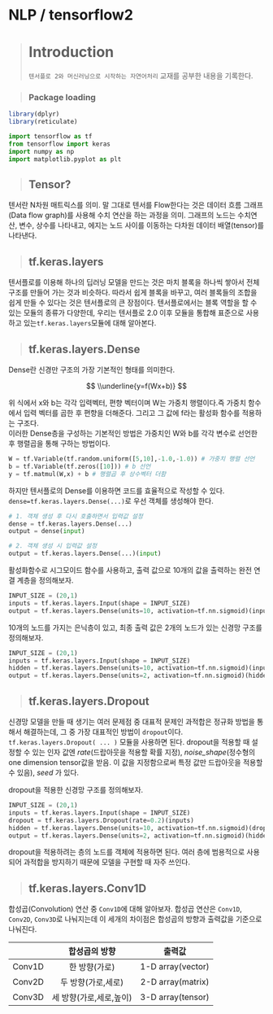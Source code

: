 NLP / tensorflow2
================



> # Introduction
>
> `텐서플로 2와 머신러닝으로 시작하는 자연어처리` 교재를 공부한 내용을
> 기록한다.

> ### Package loading

``` r
library(dplyr)
library(reticulate)
```

``` python
import tensorflow as tf
from tensorflow import keras 
import numpy as np
import matplotlib.pyplot as plt
```

> ## **Tensor?**

텐서란 N차원 매트릭스를 의미. 말 그대로 텐서를 Flow한다는 것은 데이터
흐름 그래프(Data flow graph)를 사용해 수치 연산을 하는 과정을 의미.
그래프의 노드는 수치연산, 변수, 상수를 나타내고, 에지는 노드 사이를
이동하는 다차원 데이터 배열(tensor)를 나타낸다.

> ## **tf.keras.layers**

텐서플로를 이용해 하나의 딥러닝 모델을 만드는 것은 마치 블록을 하나씩
쌓아서 전체 구조를 만들어 가는 것과 비슷하다. 따라서 쉽게 블록을 바꾸고,
여러 블록들의 조합을 쉽게 만들 수 있다는 것은 텐서플로의 큰 장점이다.
텐서플로에서는 블록 역할을 할 수 있는 모듈의 종류가 다양한데, 우리는
텐서플로 2.0 이후 모듈을 통합해 표준으로 사용하고
있는`tf.keras.layers`모듈에 대해 알아본다.

> ## **tf.keras.layers.Dense**

Dense란 신경만 구조의 가장 기본적인 형태를 의미한다.

$$
\\underline{y=f(Wx+b)}
$$

위 식에서 x와 b는 각각 입력벡터, 편향 벡터이며 W는 가중치 행렬이다.즉
가중치 함수에서 입력 벡터를 곱한 후 편향을 더해준다. 그리고 그 값에
f라는 활성화 함수를 적용하는 구조다.  
이러한 Dense층을 구성하는 기본적인 방법은 가중치인 W와 b를 각각 변수로
선언한 후 행렬곱을 통해 구하는 방법이다.

``` python
W = tf.Variable(tf.random.uniform([5,10],-1.0,-1.0)) # 가중치 행렬 선언
b = tf.Variable(tf.zeros([10])) # b 선언
y = tf.matmul(W,x) + b # 행렬곱 후 상수벡터 더함
```

하지만 텐서플로의 Dense를 이용하면 코드를 효율적으로 작성할 수 있다.
`dense=tf.keras.layers.Dense(...)`로 우선 객체를 생성해야 한다.

``` python
# 1. 객체 생성 후 다시 호출하면서 입력값 설정
dense = tf.keras.layers.Dense(...)
output = dense(input)

# 2. 객체 생성 시 입력값 설정
output = tf.keras.layers.Dense(...)(input)
```

활성화함수로 시그모이드 함수를 사용하고, 출력 값으로 10개의 값을
출력하는 완전 연결 계층을 정의해보자.

``` python
INPUT_SIZE = (20,1)
inputs = tf.keras.layers.Input(shape = INPUT_SIZE)
output = tf.keras.layers.Dense(units=10, activation=tf.nn.sigmoid)(inputs)
```

10개의 노드를 가지는 은닉층이 있고, 최종 출력 값은 2개의 노드가 있는
신경망 구조를 정의해보자.

``` python
INPUT_SIZE = (20,1)
inputs = tf.keras.layers.Input(shape = INPUT_SIZE)
hidden = tf.keras.layers.Dense(units=10, activation=tf.nn.sigmoid)(inputs)
output = tf.keras.layers.Dense(units=2, activation=tf.nn.sigmoid)(hidden)
```

> ## **tf.keras.layers.Dropout**

신경망 모델을 만들 때 생기는 여러 문제점 중 대표적 문제인 과적합은
정규화 방법을 통해서 해결하는데, 그 중 가장 대표적인 방법이
`dropout`이다. `tf.keras.layers.Dropout( ... )` 모듈을 사용하면 된다.
dropout을 적용할 때 설정할 수 있는 인자 값엔 *rate*(드랍아웃을 적용할
확률 지정), *noise\_shape*(정수형의 one dimension tensor값을 받음. 이
값을 지정함으로써 특정 값만 드랍아웃을 적용할 수 있음), *seed* 가 있다.

dropout을 적용한 신경망 구조를 정의해보자.

``` python
INPUT_SIZE = (20,1)
inputs = tf.keras.layers.Input(shape = INPUT_SIZE)
dropout = tf.keras.layers.Dropout(rate=0.2)(inputs)
hidden = tf.keras.layers.Dense(units=10, activation=tf.nn.sigmoid)(dropout)
output = tf.keras.layers.Dense(units=2, activation=tf.nn.sigmoid)(hidden)
```

dropout을 적용하려는 층의 노드를 객체에 적용하면 된다. 여러 층에
범용적으로 사용되어 과적합을 방지하기 때문에 모델을 구현할 때 자주
쓰인다.

> ## **tf.keras.layers.Conv1D**

합성곱(Convolution) 연산 중 `Conv1D`에 대해 알아보자. 합성곱 연산은
`Conv1D`, `Conv2D`, `Conv3D`로 나눠지는데 이 세개의 차이점은 합성곱의
방향과 출력값을 기준으로 나눠진다.

<table>
<thead>
<tr>
<th style="text-align:left;">
</th>
<th style="text-align:center;">
합성곱의 방향
</th>
<th style="text-align:center;">
출력값
</th>
</tr>
</thead>
<tbody>
<tr>
<td style="text-align:left;">
Conv1D
</td>
<td style="text-align:center;">
한 방향(가로)
</td>
<td style="text-align:center;">
1-D array(vector)
</td>
</tr>
<tr>
<td style="text-align:left;">
Conv2D
</td>
<td style="text-align:center;">
두 방향(가로,세로)
</td>
<td style="text-align:center;">
2-D array(matrix)
</td>
</tr>
<tr>
<td style="text-align:left;">
Conv3D
</td>
<td style="text-align:center;">
세 방향(가로,세로,높이)
</td>
<td style="text-align:center;">
3-D array(tensor)
</td>
</tr>
</tbody>
</table>
